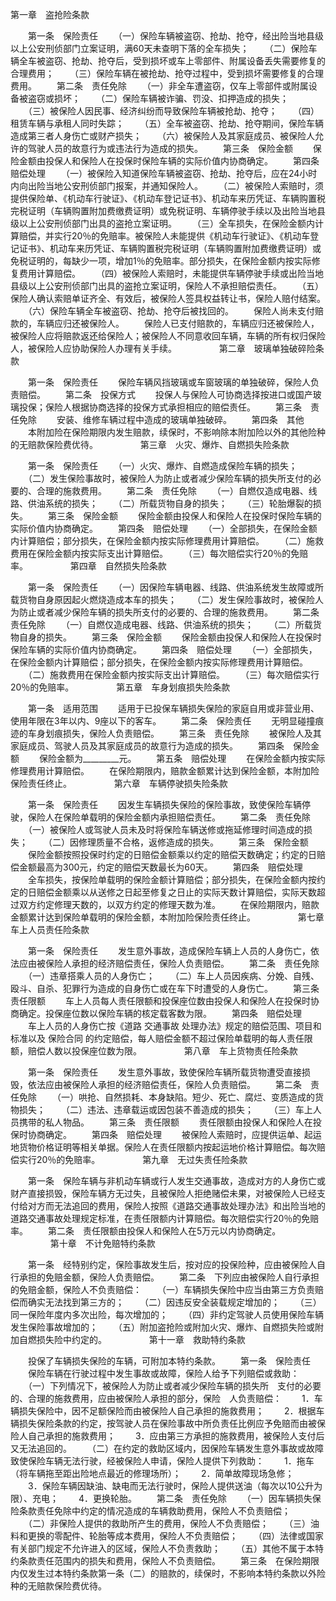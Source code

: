 
 



第一章　盗抢险条款

　　第一条　保险责任
　　（一）保险车辆被盗窃、抢劫、抢夺，经出险当地县级以上公安刑侦部门立案证明，满60天未查明下落的全车损失；
　　（二）保险车辆全车被盗窃、抢劫、抢夺后，受到损坏或车上零部件、附属设备丢失需要修复的合理费用；
　　（三）保险车辆在被抢劫、抢夺过程中，受到损坏需要修复的合理费用。
　　第二条　责任免除
　　（一）非全车遭盗窃，仅车上零部件或附属设备被盗窃或损坏；
　　（二）保险车辆被诈骗、罚没、扣押造成的损失；
　　（三）被保险人因民事、经济纠纷而导致保险车辆被抢劫、抢夺；
　　（四）租赁车辆与承租人同时失踪；
　　（五）全车被盗窃、抢劫、抢夺期间，保险车辆造成第三者人身伤亡或财产损失；
　　（六）被保险人及其家庭成员、被保险人允许的驾驶人员的故意行为或违法行为造成的损失。
　　第三条　保险金额
　　保险金额由投保人和保险人在投保时保险车辆的实际价值内协商确定。
　　第四条　赔偿处理
　　（一）被保险入知道保险车辆被盗窃、抢劫、抢夺后，应在24小时内向出险当地公安刑侦部门报案，并通知保险人。
　　（二）被保险人索赔时，须提供保险单、《机动车行驶证》、《机动车登记证书》、机动车来历凭证、车辆购置税完税证明（车辆购置附加费缴费证明）或免税证明、车辆停驶手续以及出险当地县级以上公安刑侦部门出具的盗抢立案证明。
　　（三）全车损失，在保险金额内计算赔偿，并实行20％的免赔率。被保险人未能提供《机动车行驶证》、《机动车登记证书》、机动车来历凭证、车辆购置税完税证明（车辆购置附加费缴费证明）或免税证明的，每缺少一项，增加1％的免赔率。部分损失，在保险金额内按实际修复费用计算赔偿。
　　（四）被保险人索赔时，未能提供车辆停驶手续或出险当地县级以上公安刑侦部门出具的盗抢立案证明，保险人不承担赔偿责任。
　　（五）保险人确认索赔单证齐全、有效后，被保险人签具权益转让书，保险人赔付结案。
　　（六）保险车辆全车被盗窃、抢劫、抢夺后被找回的。
　　保险人尚未支付赔款的，车辆应归还被保险人。
　　保险人已支付赔款的，车辆应归还被保险人，被保险人应将赔款返还给保险人；被保险人不同意收回车辆，车辆的所有权归保险人，被保险人应协助保险人办理有关手续。
　　
　　 
第二章　玻璃单独破碎险条款

　　第一条　保险责任
　　保险车辆风挡玻璃或车窗玻璃的单独破碎，保险人负责赔偿。
　　第二条　投保方式
　　投保人与保险人可协商选择按进口或国产玻璃投保；保险人根据协商选择的投保方式承担相应的赔偿责任。
　　第三条　责任免除
　　安装、维修车辆过程中造成的玻璃单独破碎。
　　第四条　其他
　　本附加险在保险期限内发生赔款，续保时，不影响除本附加险以外的其他险种的无赔款保险费优待。
　　
　　 
第三章　火灾、爆炸、自燃损失险条款

　　第一条　保险责任
　　（一）火灾、爆炸、自燃造成保险车辆的损失；
　　（二）发生保险事故时，被保险人为防止或者减少保险车辆的损失所支付的必要的、合理的施救费用。
　　第二条　责任免除
　　（一）自燃仅造成电器、线路、供油系统的损失；
　　（二）所载货物自身的损失；
　　（三）轮胎爆裂的损失。
　　第三条　保险金额
　　保险金额由投保人和保险人在投保时保险车辆的实际价值内协商确定。
　　第四条　赔偿处理
　　（一）全部损失，在保险金额内计算赔偿；部分损失，在保险金额内按实际修理费用计算赔偿。
　　（二）施救费用在保险金额内按实际支出计算赔偿。
　　（三）每次赔偿实行20％的免赔率。
　　
　　 
第四章　自然损失险条款

　　第一条　保险责任
　　（一）因保险车辆电器、线路、供油系统发生故障或所载货物自身原因起火燃烧造成本车的损失；
　　（二）发生保险事故时，被保险人为防止或者减少保险车辆的损失所支付的必要的、合理的施救费用。
　　第二条　责任免除
　　（一）自燃仅造成电器、线路、供油系统的损失；
　　（二）所载货物自身的损失。
　　第三条　保险金额
　　保险金额由投保人和保险人在投保时保险车辆的实际价值内协商确定。
　　第四条　赔偿处理
　　（一）全部损失，在保险金额内计算赔偿；部分损失，在保险金额内按实际修理费用计算赔偿。
　　（二）施救费用在保险金额内按实际支出计算赔偿。
　　（三）每次赔偿实行20％的免赔率。
　　
　　 
第五章　车身划痕损失险条款

　　第一条　适用范围
　　适用于已投保车辆损失保险的家庭自用或非营业用、使用年限在3年以内、9座以下的客车。
　　第二条　保险责任
　　无明显碰撞痕迹的车身划痕损失，保险人负责赔偿。
　　第三条　责任免除
　　被保险人及其家庭成员、驾驶人员及其家庭成员的故意行为造成的损失。
　　第四条　保险金额
　　保险金额为_________元。
　　第五条　赔偿处理
　　在保险金额内按实际修理费用计算赔偿。
　　在保险期限内，赔款金额累计达到保险金额，本附加险保险责任终止。
　　
　　 
第六章　车辆停驶损失险条款

　　第一条　保险责任
　　因发生车辆损失保险的保险事故，致使保险车辆停驶，保险人在保险单载明的保险金额内承担赔偿责任。
　　第二条　责任免除
　　（一）被保险人或驾驶人员未及时将保险车辆送修或拖延修理时间造成的损失；
　　（二）因修理质量不合格，返修造成的损失。
　　第三条　保险金额
　　保险金额按照投保时约定的日赔偿金额乘以约定的赔偿天数确定；约定的日赔偿金额最高为300元，约定的赔偿天数最长为60天。
　　第四条　赔偿处理
　　全车损失，按保险单载明的保险金额计算赔偿；部分损失，在保险金额内按约定的日赔偿金额乘以从送修之日起至修复之日止的实际天数计算赔偿，实际天数超过双方约定修理天数的，以双方约定的修理天数为准。
　　在保险期限内，赔款金额累计达到保险单载明的保险金额，本附加险保险责任终止。
　　
　　 
第七章　车上人员责任险条款

　　第一条　保险责任
　　发生意外事故，造成保险车辆上人员的人身伤亡，依法应由被保险人承担的经济赔偿责任，保险人负责赔偿。
　　第二条　责任免除
　　（一）违章搭乘人员的人身伤亡；
　　（二）车上人员因疾病、分娩、自残、殴斗、自杀、犯罪行为造成的自身伤亡或在车下时遭受的人身伤亡。
　　第三条　责任限额
　　车上人员每人责任限额和投保座位数由投保人和保险人在投保时协商确定。投保座位数以保险车辆的核定载客数为限。
　　第四条　赔偿处理
　　车上人员的人身伤亡按《道路
交通事故
处理办法》规定的赔偿范围、项目和标准以及
保险合同
的约定赔偿，每人赔偿金额不超过保险单载明的每人责任限额，赔偿人数以投保座位数为限。
　　
　　 
第八章　车上货物责任险条款

　　第一条　保险责任
　　发生意外事故，致使保险车辆所载货物遭受直接损毁，依法应由被保险人承担的经济赔偿责任，保险人负责赔偿。
　　第二条　责任免除
　　（一）哄抢、自然损耗、本身缺陷。短少、死亡、腐烂、变质造成的货物损失；
　　（二）违法、违章载运或因包装不善造成的损失；
　　（三）车上人员携带的私人物品。
　　第三条　责任限额
　　责任限额由投保人和保险人在投保时协商确定。
　　第四条　赔偿处理
　　被保险人索赔时，应提供运单、起运地货物价格证明等相关单据。保险人在责任限额内按起运地价格计算赔偿。每次赔偿实行20％的免赔率。
　　
　　 
第九章　无过失责任险条款

　　第一条　保险车辆与非机动车辆或行人发生交通事故，造成对方的人身伤亡或财产直接损毁，保险车辆方无过失，且被保险人拒绝赌偿未果，对被保险人已经支付给对方而无法追回的费用，保险人按照《道路交通事故处理办法》和出险当地的道路交通事故处理规定标准，在责任限额内计算赔偿。每次赔偿实行20％的免赔率。
　　第二条　责任限额由投保人和保险人在5万元以内协商确定。
　　
　　 
第十章　不计免赔特约条款

　　第一条　经特别约定，保险事故发生后，按对应的投保险种，应由被保险人自行承担的免赔金额，保险人负责赔偿。
　　第二条　下列应由被保险人自行承担的免赔金额，保险人不负责赔偿：
　　（一）车辆损失保险中应当由第三方负责赔偿而确实无法找到第三方的；
　　（二）因违反安全装载规定增加的；
　　（三）同一保险年度内多次出险，每次增加的；
　　（四）非约定驾驶人员使用保险车辆发生保险事故增加的；
　　（五）附加盗抢险或附加火灾、爆炸、自燃损失险或附加自燃损失险中约定的。
　　
　　 
第十一章　救助特约条款

　　投保了车辆损失保险的车辆，可附加本特约条款。
　　第一条　保险责任
　　保险车辆在行驶过程中发生事故或故障，保险人给予下列赔偿或救助：
　　（一）下列情况下，被保险人为防止或者减少保险车辆的损失所　支付的必要的、合理的施救费用，应由被保险人承担的部分，保险　人负责赔偿：
　　1．车辆损失保险中，因不足额保险而由被保险人自己承担的施救费用；
　　2．根据车辆损失保险条款的约定，按驾驶人员在保险事故中所负责任比例应予免赔而由被保险人自己承担的施救费用；
　　3．应由第三方承担的施救费用，被保险人支付后又无法追回的。
　　（二）在约定的救助区域内，因保险车辆发生意外事故或故障致使保险车辆无法行驶，经被保险人申请，保险人提供下列救助：
　　1．拖车（将车辆拖至距出险地点最近的修理场所）；
　　2．简单故障现场急修；
　　3．保险车辆因缺油、缺电而无法行驶时，保险人提供送油（每次以10公升为限）、充电；
　　4．更换轮胎。
　　第二条　责任免除
　　（一）因车辆损失保险条款责任免除中约定的情况造成的车辆救助费用，保险人不负责赔偿；
　　（二）非保险人提供的救助所产生的费用，保险人不负责赔偿；
　　（三）油料和更换的零配件、轮胎等成本费用，保险人不负责赔偿；
　　（四）法律或国家有关部门规定不允许进入的区域，保险人不负责救助；
　　（五）其他不属于本特约条款责任范围内的损失和费用，保险人不负责赔偿。
　　第三条　在保险期限内仅发生过本特约条款第一条（二）的赔款的，续保时，不影响本特约条款以外险种的无赔款保险费优待。 


 


 

 
 
 
 
 
  


  
 

  


  


  
 
 
 
 


